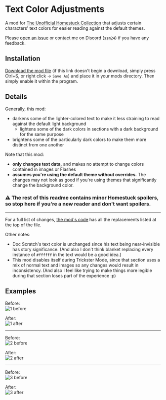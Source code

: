 # Text Color Adjustments
A mod for [The Unofficial Homestuck Collection](https://github.com/GiovanH/unofficial-homestuck-collection) that adjusts certain characters' text colors for easier reading against the default themes.

Please [open an issue](https://github.com/SSM240/TUHC-TextColorAdjustments/issues) or contact me on Discord (`ssm24`) if you have any feedback.

## Installation
[Download the mod file](https://raw.githubusercontent.com/SSM240/TUHC-TextColorAdjustments/main/ssm24-textcolor.js) (if this link doesn't begin a download, simply press Ctrl+S, or right click -> `Save As`) and place it in your mods directory. Then simply enable it within the program.

## Details
Generally, this mod:
- darkens some of the lighter-colored text to make it less straining to read against the default light background
    - lightens some of the dark colors in sections with a dark background for the same purpose
- brightens some of the particularly dark colors to make them more distinct from one another

Note that this mod:
- **only changes text data,** and makes no attempt to change colors contained in images or Flashes
- **assumes you're using the default theme without overrides.** The changes may not look as good if you're using themes that significantly change the background color.

### :warning: The rest of this readme contains minor Homestuck spoilers, so stop here if you're a new reader and don't want spoilers.

---

For a full list of changes, [the mod's code](/ssm24-textcolor.js) has all the replacements listed at the top of the file.

Other notes:
- Doc Scratch's text color is unchanged since his text being near-invisible has story significance. (And also I don't think blanket replacing every instance of `#ffffff` in the text would be a good idea.)
- This mod disables itself during Trickster Mode, since that section uses a mix of normal text and images so any changes would result in inconsistency. (And also I feel like trying to make things more legible during that section loses part of the experience :p)

## Examples
Before:  
![1 before](https://user-images.githubusercontent.com/5523379/190827858-8c6b61f1-23d7-49e9-8485-1941d35d0470.png)

After:  
![1 after](https://user-images.githubusercontent.com/5523379/190827961-d96e29fd-0f43-4959-865b-e7082e818958.png)

---

Before:  
![2 before](https://user-images.githubusercontent.com/5523379/190827965-4be7ddc1-e34d-4ade-b62e-a7a05e5967d1.png)

After:  
![2 after](https://user-images.githubusercontent.com/5523379/190827970-541f8be4-c196-4450-aab5-96d0dcd7b6c3.png)

---

Before:  
![3 before](https://user-images.githubusercontent.com/5523379/190827975-2a34f901-c2c6-4a1b-896d-f3e242358a8c.png)

After:  
![3 after](https://user-images.githubusercontent.com/5523379/190827979-847410ad-8976-42b9-9e6e-5c4afdcded4f.png)
